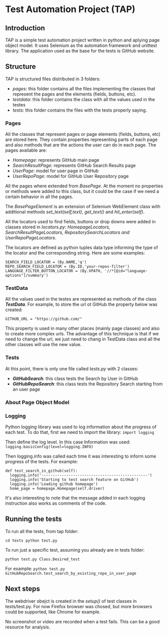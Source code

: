# Test Automation Project (TAP)

## Introduction
TAP is a simple test automation project written in python and aplying page object model. It uses Selenium as the automation framework and unittest library.
The application used as the base for the tests is GitHub website.

## Structure
TAP is structured files distributed in 3 folders:
- _pages_: this folder contains all the files implementing the classes that represent the pages and the elements (fields, buttons, etc).
- _testdata_: this folder contains the class with all the values used in the testes
- _tests_: this folder contains the files with the tests properly saying. 

### Pages
All the classes that represent pages or page elements (fields, buttons, etc) are stored here. They contain properties representing parts of each page and also methods that are the actions the user can do in each page.
The pages available are:
- _Homepage_: represents GitHub main page
- _SearchResultPage_: represents GitHub Search Results page
- _UserPage_: model for user page in GitHub
- _UserRepoPage_: model for GitHub User Repository page

All the pages where extended from _BasePage_. At the moment no properties or methods were added to this class, but it could be the case if we need a certain behavior in all the pages. 

The _BasePageElement_ is an extension of Selenium WebElement class with additional methods _set_text(self,text)_, _get_text()_ and _hit_enter(self)_.

All the locators used to find fields, buttons or drop downs were added in classes stored in _locators.py_: _HomepageLocators, SearchResultPageLocators, RepositorySearchLocators and UserRepoPageLocators_.

The locators are defined as python tuples data type informing the type of the locator and the corresponding string. Here are some examples:
```
SEARCH_FIELD_LOCATOR = (By.NAME,'q')
REPO_SEARCH_FIELD_LOCATOR = (By.ID,'your-repos-filter')
LANGUAGE_FILTER_BUTTON_LOCATOR = (By.XPATH, '//*[@id="language-options"]/summary')
```


### TestData
All the values used in the testes are represented as methods of the class **_TestData_**. 
For example, to store the url ot GitHub the property below was created:

`GITHUB_URL = "https://github.com/"`

This property is used in many other places (mainly page classes) and also to create more complex urls.
The advantage of this technique is that if we need to change the url, we just need to chang in TestData class and all the other classes will use the new value.


### Tests
At this point, there is only one file called _tests.py_ with 2 classes:
- **_GitHubSearch_**: this class tests the Search by User in GitHub
- **_GitHubRepoSearch_**: this class tests the Repository Search starting from an user page

### About Page Object Model

### Logging
Python logging library was used to log information about the progress of each test.
To do that, first we need to import the library:
`import logging`

Then define the log level. In this case Information was used:
`logging.basicConfig(level=logging.INFO)`

Then logging.info was called each time it was interesting to inform some progress of the tests. For example:
```
def test_search_in_github(self):
  logging.info('-----------------------------------------------')
  logging.info('Starting to test search feature on GitHub')
  logging.info('Loading github homepage')
  home_page = homepage.Homepage(self.driver)
```

It's also interesting to note that the message added in each logging instruction also works as comments of the code.

## Running the tests
To run all the tests, from tap folder:

`cd tests
python test.py
`

To run just a specific test, assuming you already are in tests folder:

`python test.py Class.Desired_test`

For example: 
`python test.py GitHubRepoSearch.test_search_by_existing_repo_in_user_page`

## Next steps
The webdriver obejct is created in the _setup()_ of test classes in tests/test.py. For now Firefox browser was chosed, but more browsers could be supported, like Chrome for example.

No screenshot or video are recorded when a test fails. This can be a good resource for analysis.




